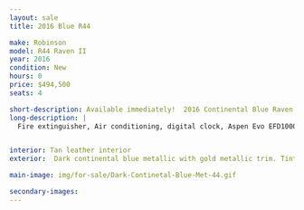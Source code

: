 ```yaml
---
layout: sale
title: 2016 Blue R44

make: Robinson
model: R44 Raven II
year: 2016
condition: New
hours: 0
price: $494,500
seats: 4

short-description: Available immediately!  2016 Continental Blue Raven II
long-description: |
  Fire extinguisher, Air conditioning, digital clock, Aspen Evo EFD1000H Pro/HSI, Garmin GTR225B com radio, Pilots Avionics console Garmin GTN635 GPS/com, Kannad 406 ELT, GPS Fleet tracker - Spidertracks S5, Garmin GMA350H panel, 4 Bose headsets and interface all seats, Extra corrosion protection, External power receptacle


interior: Tan leather interior
exterior:  Dark continental blue metallic with gold metallic trim. Tinted windows.

main-image: img/for-sale/Dark-Continetal-Blue-Met-44.gif

secondary-images:
---
```

